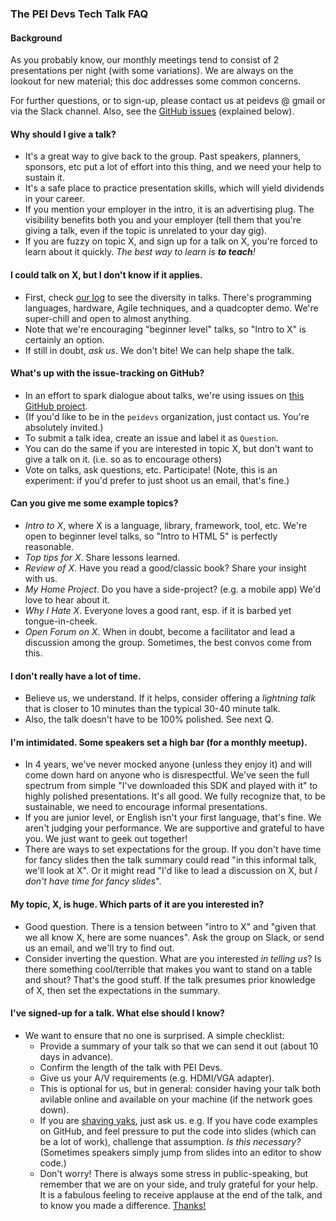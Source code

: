 
### The PEI Devs Tech Talk FAQ

#### Background 

As you probably know, our monthly meetings tend to consist of 2 presentations
per night (with some variations). We are always on the lookout for new 
material; this doc addresses some common concerns.

For further questions, or to sign-up, please contact us at peidevs @ gmail or via the Slack channel. Also, see the [GitHub issues](https://github.com/peidevs/Event_Resources/issues) (explained below).

#### Why should I give a talk?

* It's a great way to give back to the group. Past speakers, planners, sponsors, etc put a lot of effort into this thing, and we need your help to sustain it.
* It's a safe place to practice presentation skills, which will yield dividends in your career.
* If you mention your employer in the intro, it is an advertising plug. The visibility benefits both you and your employer (tell them that you're giving a talk, even if the topic is unrelated to your day gig).
* If you are fuzzy on topic X, and sign up for a talk on X, you're forced to learn about it quickly. _The best way to learn is **to teach**!_

#### I could talk on X, but I don't know if it applies.

* First, check [our log](https://github.com/peidevs/Event_Resources/blob/master/MeetUps.csv) to see the diversity in talks. There's programming languages, hardware, Agile techniques, and a quadcopter demo. We're super-chill and open to almost anything.
* Note that we're encouraging "beginner level" talks, so "Intro to X" is certainly an option.
* If still in doubt, *ask us*. We don't bite! We can help shape the talk.

#### What's up with the issue-tracking on GitHub?

* In an effort to spark dialogue about talks, we're using issues on [this GitHub project](https://github.com/peidevs/Event_Resources/issues).
* (If you'd like to be in the `peidevs` organization, just contact us. You're absolutely invited.)
* To submit a talk idea, create an issue and label it as `Question`.
* You can do the same if you are interested in topic X, but don't want to give a talk on it. (i.e. so as to encourage others)
* Vote on talks, ask questions, etc. Participate! (Note, this is an experiment: if you'd prefer to just shoot us an email, that's fine.)

#### Can you give me some example topics?

* _Intro to X_, where X is a language, library, framework, tool, etc. We're open to beginner level talks, so "Intro to HTML 5" is perfectly reasonable.
* _Top tips for X_. Share lessons learned. 
* _Review of X_. Have you read a good/classic book? Share your insight with us.
* _My Home Project_. Do you have a side-project? (e.g. a mobile app) We'd love to hear about it.
* _Why I Hate X_. Everyone loves a good rant, esp. if it is barbed yet tongue-in-cheek.
* _Open Forum on X_. When in doubt, become a facilitator and lead a discussion among the group. Sometimes, the best convos come from this.

#### I don't really have a lot of time.

* Believe us, we understand. If it helps, consider offering a *lightning talk* that is closer to 10 minutes than the typical 30-40 minute talk.
* Also, the talk doesn't have to be 100% polished. See next Q.

#### I'm intimidated. Some speakers set a high bar (for a monthly meetup).

* In 4 years, we've never mocked anyone (unless they enjoy it) and will come down hard on anyone who is disrespectful. We've seen the full spectrum from simple "I've downloaded this SDK and played with it" to highly polished presentations. It's all good. We fully recognize that, to be sustainable, we need to encourage informal presentations.
* If you are junior level, or English isn't your first language, that's fine. We aren't judging your performance. We are supportive and grateful to have you. We just want to geek out together! 
* There are ways to set expectations for the group. If you don't have time for fancy slides then the talk summary could read "in this informal talk, we'll look at X". Or it might read "I'd like to lead a discussion on X, but *I don't have time for fancy slides*".

#### My topic, X, is huge. Which parts of it are you interested in?

* Good question. There is a tension between "intro to X" and "given that we all know X, here are some nuances". Ask the group on Slack, or send us an email, and we'll try to find out. 
* Consider inverting the question. What are you interested *in telling us*? Is there something cool/terrible that makes you want to stand on a table and shout? That's the good stuff. If the talk presumes prior knowledge of X, then set the expectations in the summary.

#### I've signed-up for a talk. What else should I know?

* We want to ensure that no one is surprised. A simple checklist:
    * Provide a summary of your talk so that we can send it out (about 10 days in advance).
    * Confirm the length of the talk with PEI Devs.
    * Give us your A/V requirements (e.g. HDMI/VGA adapter).
    * This is optional for us, but in general: consider having your talk both avilable online and available on your machine (if the network goes down).
    * If you are [shaving yaks](https://en.wiktionary.org/wiki/yak_shaving), just ask us. e.g. If you have code examples on GitHub, and feel pressure to put the code into slides (which can be a lot of work), challenge that assumption. _Is this necessary?_ (Sometimes speakers simply jump from slides into an editor to show code.)
    * Don't worry! There is always some stress in public-speaking, but remember that we are on your side, and truly grateful for your help. It is a fabulous feeling to receive applause at the end of the talk, and to know you made a difference. [Thanks!](http://bit.ly/2bJykf4) 

